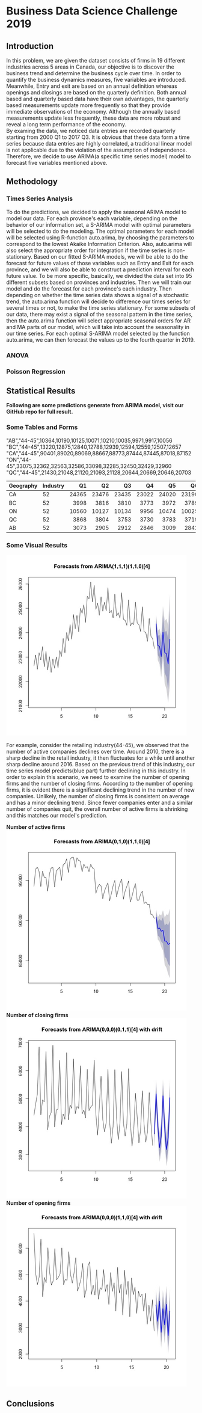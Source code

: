# Business Data Science Challenge 2019

## Introduction
In this problem, we are given the dataset consists of firms in 19 different industries across 5 areas in Canada, our objective is to discover the business trend and determine the business cycle over time.  In order to quantify the business dynamics measures, five variables are introduced. 
Meanwhile, Entry and exit are based on an annual definition whereas openings and closings are based on the quarterly definition.  Both annual based and quarterly based data have their own advantages, the quarterly based measurements update more frequently so that they provide immediate observations of the economy.  Although the annually based measurements update less frequently, these data are more robust and reveal a long term performance of the economy.  
By examing the data, we noticed data entries are recorded quarterly starting from 2000 Q1 to 2017 Q3.  It is obvious that these data form a time series because data entries are highly correlated, a traditional linear model is not applicable due to the violation of the assumption of independence.  Therefore, we decide to use ARIMA(a specific time series model) model to forecast five variables mentioned above.  




## Methodology

### Times Series Analysis
To do the predictions, we decided to apply the seasonal ARIMA model to model our data. For each province's each variable, depending on the behavior of our information set, a S-ARIMA model with optimal parameters will be selected to do the modeling. The optimal parameters for each model will be selected using R-function auto.arima, by choosing the parameters to correspond to the lowest Akaike Information Criterion. Also, auto.arima will also select the appropriate order for integration if the time series is non-stationary. Based on our fitted S-ARIMA models, we will be able to do the forecast for future values of those variables such as Entry and Exit for each province, and we will also be able to construct a prediction interval for each future value.
To be more specific, basically, we divided the data set into 95 different subsets based on provinces and industries. Then we will train our model and do the forecast for each province's each industry. Then depending on whether the time series data shows a signal of a stochastic trend, the auto.arima function will decide to difference our times series for several times or not, to make the time series stationary. For some subsets of our data, there may exist a signal of the seasonal pattern in the time series, then the auto.arima function will select appropriate seasonal orders for AR and MA parts of our model, which will take into account the seasonality in our time series. For each optimal S-ARIMA model selected by the function auto.arima, we can then forecast the values up to the fourth quarter in 2019.
### ANOVA

### Poisson Regression

## Statistical Results








**Following are some predictions generate from ARIMA model, visit our GitHub repo for full result.**

### Some Tables and Forms

"AB","44-45",10364,10190,10125,10071,10210,10035,9971,9917,10056
"BC","44-45",13220,12875,12840,12788,12939,12594,12559,12507,12657
"CA","44-45",90401,89020,89069,88667,88773,87444,87445,87018,87152
"ON","44-45",33075,32362,32563,32586,33098,32285,32450,32429,32960
"QC","44-45",21430,21048,21120,21093,21128,20644,20669,20646,20703







| Geography | Industry | Q1 | Q2 | Q3 | Q4 | Q5 | Q6 | Q7 | Q8 |
|:----------|:---------|---:|---:|---:|---:|---:|---:|---:|---:|
|    CA     |    52    |24365|23476|23435|23022|24020|23190|23134|22716|
|    BC     |    52    |3998|3816|3810|3773|3972|3789|3783|3747|
|    ON     |    52    |10560|10127|10134|9956|10474|10025|10021|9845|
|    QC     |    52    |3868|3804|3753|3730|3783|3719|3668|3646|
|    AB     |    52    |3073|2905|2912|2846|3009|2842|2848|2782|

### Some Visual Results

![forecast_Active_52_CA](plots/forecast_Active_52_CA.jpg)  






For example, consider the retailing industry(44-45), we observed that the number of active companies declines over time.  Around 2010, there is a sharp decline in the retail industry, it then fluctuates for a while until another sharp decline around 2016.  Based on the previous trend of this industry, our time series model predicts(blue part) further declining in this industry.  In order to explain this scenario,  we need to examine the number of opening firms and the number of closing firms.  According to the number of opening firms, it is evident there is a significant declining trend in the number of new companies.  Unlikely, the number of closing firms is consistent on average and has a minor declining trend.  Since fewer companies enter and a similar number of companies quit, the overall number of active firms is shrinking and this matches our model's prediction.  

**Number of active firms**  
![forecast_Active_52_CA](plots/forecast_Active_44-45_CA.jpg)  
**Number of closing firms**  
![forecast_Active_52_CA](plots/forecast_Closing_44-45_CA.jpg)   
**Number of opening firms**  
![forecast_Active_52_CA](plots/forecast_Opening_44-45_CA.jpg) 



## Conclusions

